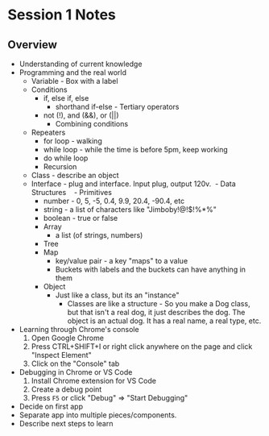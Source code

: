 Session 1 Notes
================

## Overview
- Understanding of current knowledge
- Programming and the real world
  - Variable - Box with a label
  - Conditions
    - if, else if, else
      - shorthand if-else - Tertiary operators
    - not (!), and (&&), or (||)
      - Combining conditions
  - Repeaters
    - for loop - walking
    - while loop - while the time is before 5pm, keep working
    - do while loop
    - Recursion
  - Class - describe an object
  - Interface - plug and interface. Input plug, output 120v.
  - Data Structures
    - Primitives
      - number - 0, 5, -5, 0.4, 9.9, 20.4, -90.4, etc
      - string - a list of characters like "Jimboby!@!$!%*%"
      - boolean - true or false
    - Array
      - a list (of strings, numbers)
    - Tree
    - Map
      - key/value pair - a key "maps" to a value
      - Buckets with labels and the buckets can have anything in them
    - Object
      - Just like a class, but its an "instance"
        - Classes are like a structure - So you make a Dog class, but that isn't a real dog, it just describes the dog. The object is an actual dog. It has a real name, a real type, etc.
- Learning through Chrome's console
  1. Open Google Chrome
  2. Press CTRL+SHIFT+I or right click anywhere on the page and click "Inspect Element"
  3. Click on the "Console" tab
- Debugging in Chrome or VS Code
  1. Install Chrome extension for VS Code
  2. Create a debug point
  3. Press `F5` or click "Debug" => "Start Debugging"
- Decide on first app
- Separate app into multiple pieces/components.
- Describe next steps to learn
  
